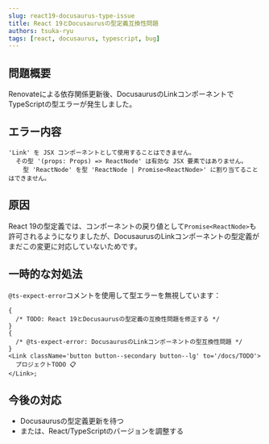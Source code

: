 ```yaml
---
slug: react19-docusaurus-type-issue
title: React 19とDocusaurusの型定義互換性問題
authors: tsuka-ryu
tags: [react, docusaurus, typescript, bug]
---
```


## 問題概要

Renovateによる依存関係更新後、DocusaurusのLinkコンポーネントでTypeScriptの型エラーが発生しました。

<!-- truncate -->

## エラー内容

```
'Link' を JSX コンポーネントとして使用することはできません。
  その型 '(props: Props) => ReactNode' は有効な JSX 要素ではありません。
    型 'ReactNode' を型 'ReactNode | Promise<ReactNode>' に割り当てることはできません。
```

## 原因

React 19の型定義では、コンポーネントの戻り値として`Promise<ReactNode>`も許可されるようになりましたが、DocusaurusのLinkコンポーネントの型定義がまだこの変更に対応していないためです。

## 一時的な対処法

`@ts-expect-error`コメントを使用して型エラーを無視しています：

```tsx
{
  /* TODO: React 19とDocusaurusの型定義の互換性問題を修正する */
}
{
  /* @ts-expect-error: DocusaurusのLinkコンポーネントの型互換性問題 */
}
<Link className='button button--secondary button--lg' to='/docs/TODO'>
  プロジェクトTODO 📋
</Link>;
```

## 今後の対応

- Docusaurusの型定義更新を待つ
- または、React/TypeScriptのバージョンを調整する

